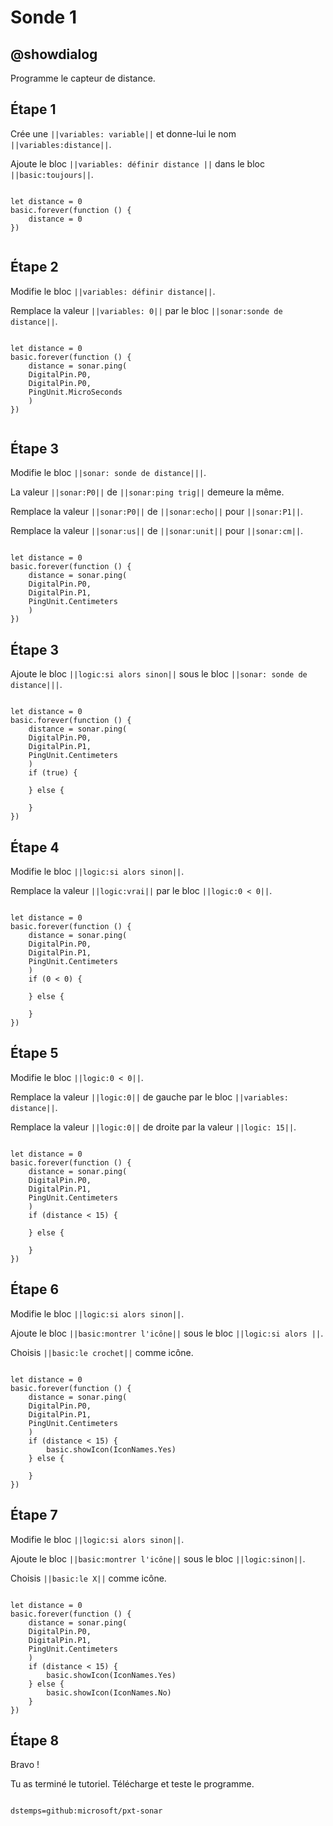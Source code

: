 # Sonde 1

## @showdialog

Programme le capteur de distance.

## Étape 1

Crée une ``||variables: variable||`` et donne-lui le nom ``||variables:distance||``.

Ajoute le bloc ``||variables: définir distance ||`` dans le bloc ``||basic:toujours||``.


```blocks

let distance = 0
basic.forever(function () {
    distance = 0
})


```
## Étape 2

Modifie le bloc ``||variables: définir distance||``.

Remplace la valeur ``||variables: 0||`` par le bloc ``||sonar:sonde de distance||``.

```blocks

let distance = 0
basic.forever(function () {
    distance = sonar.ping(
    DigitalPin.P0,
    DigitalPin.P0,
    PingUnit.MicroSeconds
    )
})


```

## Étape 3

Modifie le bloc ``||sonar: sonde de distance|||``.

La valeur ``||sonar:P0||`` de ``||sonar:ping trig||`` demeure la même.

Remplace la valeur ``||sonar:P0||`` de ``||sonar:echo||`` pour ``||sonar:P1||``.

Remplace la valeur ``||sonar:us||`` de ``||sonar:unit||`` pour ``||sonar:cm||``.

```blocks

let distance = 0
basic.forever(function () {
    distance = sonar.ping(
    DigitalPin.P0,
    DigitalPin.P1,
    PingUnit.Centimeters
    )
})

```


## Étape 3

Ajoute le bloc ``||logic:si alors sinon||`` sous le bloc ``||sonar: sonde de distance|||``.

```blocks

let distance = 0
basic.forever(function () {
    distance = sonar.ping(
    DigitalPin.P0,
    DigitalPin.P1,
    PingUnit.Centimeters
    )
    if (true) {
    	
    } else {
    	
    }
})

```

## Étape 4

Modifie le bloc ``||logic:si alors sinon||``.

Remplace la valeur ``||logic:vrai||`` par le bloc ``||logic:0 < 0||``.

```blocks

let distance = 0
basic.forever(function () {
    distance = sonar.ping(
    DigitalPin.P0,
    DigitalPin.P1,
    PingUnit.Centimeters
    )
    if (0 < 0) {
    	
    } else {
    	
    }
})

```

## Étape 5

Modifie le bloc ``||logic:0 < 0||``.

Remplace la valeur ``||logic:0||`` de gauche par le bloc ``||variables: distance||``.

Remplace la valeur ``||logic:0||`` de droite par la valeur ``||logic: 15||``.

```blocks

let distance = 0
basic.forever(function () {
    distance = sonar.ping(
    DigitalPin.P0,
    DigitalPin.P1,
    PingUnit.Centimeters
    )
    if (distance < 15) {
    	
    } else {
    	
    }
})

```

## Étape 6

Modifie le bloc ``||logic:si alors sinon||``.

Ajoute le bloc ``||basic:montrer l'icône||`` sous le bloc ``||logic:si alors ||``.

Choisis ``||basic:le crochet||`` comme icône.

```blocks

let distance = 0
basic.forever(function () {
    distance = sonar.ping(
    DigitalPin.P0,
    DigitalPin.P1,
    PingUnit.Centimeters
    )
    if (distance < 15) {
        basic.showIcon(IconNames.Yes)
    } else {
    	
    }
})

```

## Étape 7

Modifie le bloc ``||logic:si alors sinon||``.

Ajoute le bloc ``||basic:montrer l'icône||`` sous le bloc ``||logic:sinon||``.

Choisis ``||basic:le X||`` comme icône.

```blocks

let distance = 0
basic.forever(function () {
    distance = sonar.ping(
    DigitalPin.P0,
    DigitalPin.P1,
    PingUnit.Centimeters
    )
    if (distance < 15) {
        basic.showIcon(IconNames.Yes)
    } else {
        basic.showIcon(IconNames.No)
    }
})

```

## Étape 8

Bravo !

Tu as terminé le tutoriel. Télécharge et teste le programme.

```package

dstemps=github:microsoft/pxt-sonar

```

